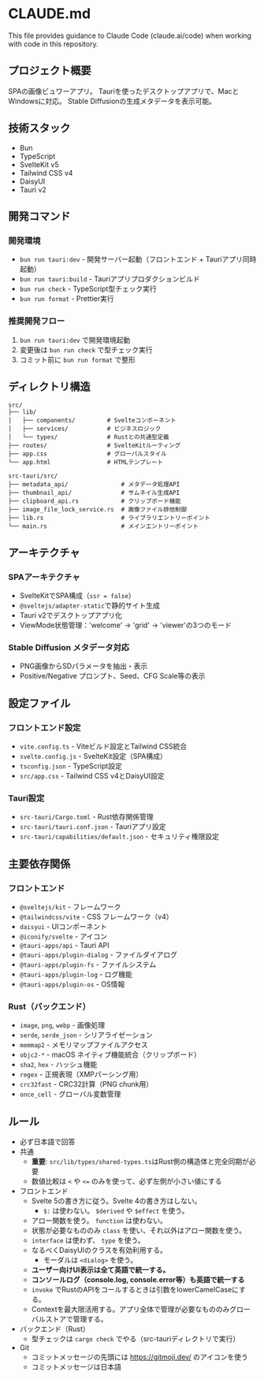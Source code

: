 # CLAUDE.md

This file provides guidance to Claude Code (claude.ai/code) when working with code in this repository.

## プロジェクト概要

SPAの画像ビュワーアプリ。
Tauriを使ったデスクトップアプリで、MacとWindowsに対応。
Stable Diffusionの生成メタデータを表示可能。

## 技術スタック

- Bun
- TypeScript
- SvelteKit v5
- Tailwind CSS v4
- DaisyUI
- Tauri v2

## 開発コマンド

### 開発環境

- `bun run tauri:dev` - 開発サーバー起動（フロントエンド + Tauriアプリ同時起動）
- `bun run tauri:build` - Tauriアプリプロダクションビルド
- `bun run check` - TypeScript型チェック実行
- `bun run format` - Prettier実行

### 推奨開発フロー

1. `bun run tauri:dev` で開発環境起動
2. 変更後は `bun run check` で型チェック実行
3. コミット前に `bun run format` で整形

## ディレクトリ構造

```
src/
├── lib/
│   ├── components/         # Svelteコンポーネント
│   ├── services/           # ビジネスロジック
│   └── types/              # Rustとの共通型定義
├── routes/                 # SvelteKitルーティング
├── app.css                 # グローバルスタイル
└── app.html                # HTMLテンプレート

src-tauri/src/
├── metadata_api/               # メタデータ処理API
├── thumbnail_api/              # サムネイル生成API
├── clipboard_api.rs            # クリップボード機能
├── image_file_lock_service.rs  # 画像ファイル排他制御
├── lib.rs                      # ライブラリエントリーポイント
└── main.rs                     # メインエントリーポイント
```

## アーキテクチャ

### SPAアーキテクチャ

- SvelteKitでSPA構成（`ssr = false`）
- `@sveltejs/adapter-static`で静的サイト生成
- Tauri v2でデスクトップアプリ化
- ViewMode状態管理：'welcome' → 'grid' → 'viewer'の3つのモード

### Stable Diffusion メタデータ対応

- PNG画像からSDパラメータを抽出・表示
- Positive/Negative プロンプト、Seed、CFG Scale等の表示

## 設定ファイル

### フロントエンド設定

- `vite.config.ts` - Viteビルド設定とTailwind CSS統合
- `svelte.config.js` - SvelteKit設定（SPA構成）
- `tsconfig.json` - TypeScript設定
- `src/app.css` - Tailwind CSS v4とDaisyUI設定

### Tauri設定

- `src-tauri/Cargo.toml` - Rust依存関係管理
- `src-tauri/tauri.conf.json` - Tauriアプリ設定
- `src-tauri/capabilities/default.json` - セキュリティ権限設定

## 主要依存関係

### フロントエンド

- `@sveltejs/kit` - フレームワーク
- `@tailwindcss/vite` - CSS フレームワーク（v4）
- `daisyui` - UIコンポーネント
- `@iconify/svelte` - アイコン
- `@tauri-apps/api` - Tauri API
- `@tauri-apps/plugin-dialog` - ファイルダイアログ
- `@tauri-apps/plugin-fs` - ファイルシステム
- `@tauri-apps/plugin-log` - ログ機能
- `@tauri-apps/plugin-os` - OS情報

### Rust（バックエンド）

- `image`, `png`, `webp` - 画像処理
- `serde`, `serde_json` - シリアライゼーション
- `memmap2` - メモリマップファイルアクセス
- `objc2-*` - macOS ネイティブ機能統合（クリップボード）
- `sha2`, `hex` - ハッシュ機能
- `regex` - 正規表現（XMPパーシング用）
- `crc32fast` - CRC32計算（PNG chunk用）
- `once_cell` - グローバル変数管理

## ルール

- 必ず日本語で回答
- 共通
  - **重要**: `src/lib/types/shared-types.ts`はRust側の構造体と完全同期が必要
  - 数値比較は `<` や `<=` のみを使って、必ず左側が小さい値にする
- フロントエンド
  - Svelte 5の書き方に従う。Svelte 4の書き方はしない。
    - `$:` は使わない。 `$derived` や `$effect` を使う。
  - アロー関数を使う。 `function` は使わない。
  - 状態が必要なもののみ `class` を使い、それ以外はアロー関数を使う。
  - `interface` は使わず、 `type` を使う。
  - なるべくDaisyUIのクラスを有効利用する。
    - モーダルは `<dialog>` を使う。
  - **ユーザー向けUI表示は全て英語で統一する。**
  - **コンソールログ（console.log, console.error等）も英語で統一する**
  - `invoke` でRustのAPIをコールするときは引数をlowerCamelCaseにする。
  - Contextを最大限活用する。アプリ全体で管理が必要なもののみグローバルストアで管理する。
- バックエンド（Rust）
  - 型チェックは `cargo check` でやる（src-tauriディレクトリで実行）
- Git
  - コミットメッセージの先頭には https://gitmoji.dev/ のアイコンを使う
  - コミットメッセージは日本語
